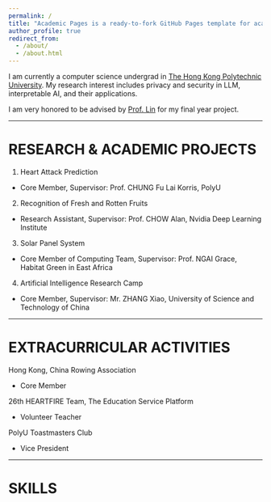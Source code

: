 ```yaml
---
permalink: /
title: "Academic Pages is a ready-to-fork GitHub Pages template for academic personal websites"
author_profile: true
redirect_from: 
  - /about/
  - /about.html
---
```


I am currently a computer science undergrad in [The Hong Kong Polytechnic University](https://www.polyu.edu.hk/). My research interest includes privacy and security in LLM, interpretable AI, and their applications.

I am very honored to be advised by [Prof. Lin](https://wanyu-lin.github.io/) for my final year project.

---

# RESEARCH & ACADEMIC PROJECTS
1. Heart Attack Prediction 					                                               
- Core Member, Supervisor: Prof. CHUNG Fu Lai Korris, PolyU 	

2. Recognition of Fresh and Rotten Fruits                                                                                      
- Research Assistant, Supervisor: Prof. CHOW Alan, Nvidia Deep Learning Institute	

3. Solar Panel System                                                                                                    
- Core Member of Computing Team, Supervisor: Prof. NGAI Grace, Habitat Green in East Africa

4. Artificial Intelligence Research Camp                                                                             
- Core Member, Supervisor: Mr. ZHANG Xiao, University of Science and Technology of China	 

---

# EXTRACURRICULAR ACTIVITIES
Hong Kong, China Rowing Association                                                                                              
- Core Member 

26th HEARTFIRE Team, The Education Service Platform
- Volunteer Teacher

PolyU Toastmasters Club
- Vice President 

---

# SKILLS





